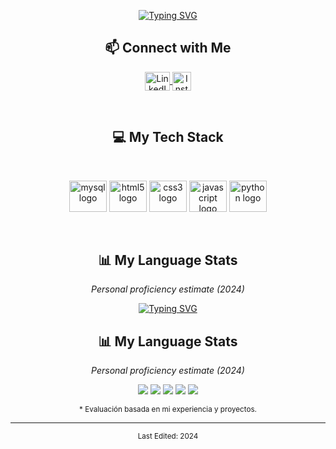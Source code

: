 <p align="center">
  <a href="https://github.com/shamimsikder">
    <img src="https://readme-typing-svg.demolab.com?font=Fira+Code&duration=6000&pause=1000&color=2AA889&center=true&vCenter=true&width=435&lines=Hi+There%2C+I'm+Jaime+Salinas%F0%9F%91%8B;A+Tech+Enthusiast;Always+Learning+New+Things" alt="Typing SVG" />
  </a>
</p>

<div align="center">
  <h2>📫 Connect with Me</h2>
</div>

<p align="center">
  <a href="https://www.linkedin.com/in/jaime-lopez-0124b6351/" target="_blank">
    <img align="center" src="https://raw.githubusercontent.com/rahuldkjain/github-profile-readme-generator/master/src/images/icons/Social/linked-in-alt.svg" alt="LinkedIn" height="30" width="40" />
  </a>
  <a href="https://www.instagram.com/jaimesalinnas" target="_blank">
    <img align="center" src="https://upload.wikimedia.org/wikipedia/commons/thumb/a/a5/Instagram_icon.png/600px-Instagram_icon.png" alt="Instagram" height="30" width="30" />
  </a>
</p>

<br />

<div align="center">
  <h2>💻 My Tech Stack</h2>
</div>

<br />

<p align="center">
  <img src="https://cdn.jsdelivr.net/gh/devicons/devicon/icons/mysql/mysql-original-wordmark.svg" height="50" width="60" alt="mysql logo" />
  <img src="https://cdn.jsdelivr.net/gh/devicons/devicon/icons/html5/html5-original-wordmark.svg" height="50" width="60" alt="html5 logo" />
  <img src="https://cdn.jsdelivr.net/gh/devicons/devicon/icons/css3/css3-original-wordmark.svg" height="50" width="60" alt="css3 logo" />
  <img src="https://cdn.jsdelivr.net/gh/devicons/devicon/icons/javascript/javascript-original.svg" height="50" width="60" alt="javascript logo" />
  <img src="https://cdn.jsdelivr.net/gh/devicons/devicon/icons/python/python-original-wordmark.svg" height="50" width="60" alt="python logo" />
</p>

<br />

<div align="center">
  <h2>📊 My Language Stats</h2>
  <p><i>Personal proficiency estimate (2024)</i></p>
  
<p align="center">
  <a href="https://github.com/shamimsikder">
    <img src="https://readme-typing-svg.demolab.com?font=Fira+Code&duration=6000&pause=1000&color=2AA889&center=true&vCenter=true&width=435&lines=Hi+There%2C+I'm+Jaime+Salinas%F0%9F%91%8B;A+Tech+Enthusiast;Always+Learning+New+Things" alt="Typing SVG" />
  </a>
</p>

<div align="center">
  <h2>📊 My Language Stats</h2>
  <p><i>Personal proficiency estimate (2024)</i></p>

<p align="center">
  <img src="https://img.shields.io/badge/SQL-70%25-2AA889?style=for-the-badge&logo=mysql&logoColor=white" />
  <img src="https://img.shields.io/badge/HTML-70%25-E34F26?style=for-the-badge&logo=html5&logoColor=white" />
  <img src="https://img.shields.io/badge/CSS-50%25-1572B6?style=for-the-badge&logo=css3&logoColor=white" />
  <img src="https://img.shields.io/badge/JavaScript-40%25-F7DF1E?style=for-the-badge&logo=javascript&logoColor=black" />
  <img src="https://img.shields.io/badge/Python-20%25-3776AB?style=for-the-badge&logo=python&logoColor=white" />
</p>

  <p><sub>* Evaluación basada en mi experiencia y proyectos.</sub></p>
</div>

---

<div align="center">
  <sub>Last Edited: 2024</sub>
</div>
